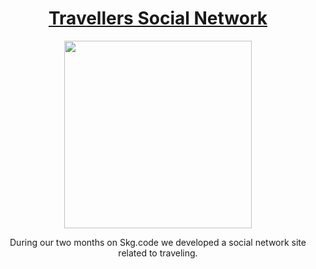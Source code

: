 <h1 align="center"><a href="https://skgcode-travellers.com" target="_blank">Travellers Social Network</a></h1>
<p align="center">
  <img align="center" src="https://skgcode-travellers.com/static/images/final_logo.png" width="300" />
</p>
<p align="center">
  During our two months on Skg.code we developed a social network site related to traveling.
</p>
